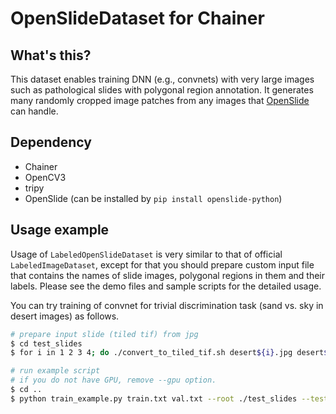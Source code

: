# OpenSlideDataset for Chainer


## What's this?

This dataset enables training DNN (e.g., convnets) with very large images such as pathological slides with polygonal region annotation.
It generates many randomly cropped image patches from any images that [OpenSlide](http://openslide.org/api/python/) can handle.


## Dependency

- Chainer
- OpenCV3
- tripy
- OpenSlide (can be installed by `pip install openslide-python`)


## Usage example

Usage of `LabeledOpenSlideDataset` is very similar to that of official `LabeledImageDataset`, except for that you should prepare custom input file that contains the names of slide images, polygonal regions in them and their labels.
Please see the demo files and sample scripts for the detailed usage.

You can try training of convnet for trivial discrimination task (sand vs. sky in desert images) as follows.

```bash
# prepare input slide (tiled tif) from jpg
$ cd test_slides
$ for i in 1 2 3 4; do ./convert_to_tiled_tif.sh desert${i}.jpg desert${i}.tif; done

# run example script
# if you do not have GPU, remove --gpu option.
$ cd ..
$ python train_example.py train.txt val.txt --root ./test_slides --test --gpu 0

```
